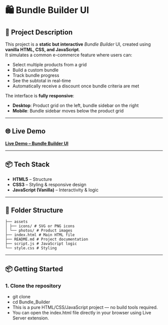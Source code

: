 # 🛍️ Bundle Builder UI

## 📖 Project Description
This project is a **static but interactive** *Bundle Builder* UI, created using **vanilla HTML, CSS, and JavaScript**.  
It simulates a common e-commerce feature where users can:
- Select multiple products from a grid
- Build a custom bundle
- Track bundle progress
- See the subtotal in real-time
- Automatically receive a discount once bundle criteria are met

The interface is **fully responsive**:
- **Desktop**: Product grid on the left, bundle sidebar on the right
- **Mobile**: Bundle sidebar moves below the product grid

---

## 🌐 Live Demo
[**Live Demo – Bundle Builder UI**](https://bundlebuilderwebsite.netlify.app/)

---

## 📦 Tech Stack
- **HTML5** – Structure
- **CSS3** – Styling & responsive design
- **JavaScript (Vanilla)** – Interactivity & logic

---

## 📂 Folder Structure
```tree
├── assets
│ ├── icons/ # SVG or PNG icons
│ └── photos/ # Product images
├── index.html # Main HTML file
├── README.md # Project documentation
├── script.js # JavaScript logic
└── style.css # Styling
```

---

## 📦 Getting Started

### 1. Clone the repository
- git clone [](git@github.com:java-c-ier/Bundle_Builder.git)
- cd Bundle_Builder
- This is a pure HTML/CSS/JavaScript project — no build tools required.
- You can open the index.html file directly in your browser using Live Server extension.
